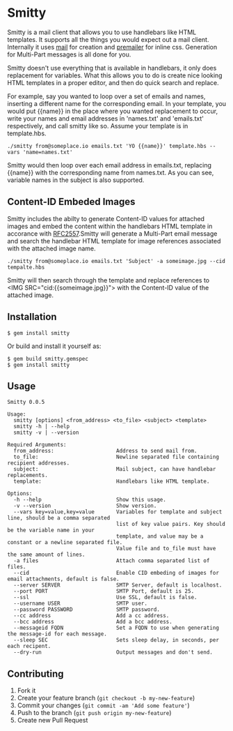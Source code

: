 # Smitty

Smitty is a mail client that allows you to use handlebars like HTML templates. It supports all the things you would expect out a mail client. Internally it uses [mail](https://github.com/mikel/mail) for creation and [premailer](https://github.com/alexdunae/premailer/) for inline css. Generation for Multi-Part messages is all done for you.

Smitty doesn't use everything that is available in handlebars, it only does replacement for variables. What this allows you to do is create nice looking HTML templates in a proper editor, and then do quick search and replace. 

For example, say you wanted to loop over a set of emails and names, inserting a different name for the corresponding email. In your template, you would put {{name}} in the place where you wanted replacement to occur, write your names and email addresses in 'names.txt' and 'emails.txt' respectively, and call smitty like so. Assume your template is in template.hbs.

    ./smitty from@someplace.io emails.txt 'YO {{name}}' template.hbs --vars 'name=names.txt' 
    
Smitty would then loop over each email address in emails.txt, replacing {{name}} with the corresponding name from names.txt. As you can see, variable names in the subject is also supported.

## Content-ID Embeded Images

Smitty includes the abilty to generate Content-ID values for attached images and embed the content within the handlebars HTML template in accorance with [RFC2557](http://tools.ietf.org/html/rfc2557#page-8).Smitty will generate a Multi-Part email message and search the handlebar HTML template for image references associated with the attached image name.

    ./smitty from@someplace.io emails.txt 'Subject' -a someimage.jpg --cid tempalte.hbs

Smitty will then search through the template and replace references to \<IMG SRC="cid:{{someimage.jpg}}"\> with the Content-ID value of the attached image.

## Installation

    $ gem install smitty

Or build and install it yourself as:

    $ gem build smitty.gemspec
    $ gem install smitty

## Usage

    Smitty 0.0.5

    Usage:
      smitty [options] <from_address> <to_file> <subject> <template>
      smitty -h | --help
      smitty -v | --version

    Required Arguments:
      from_address:                    Address to send mail from.
      to_file:                         Newline separated file containing recipient addresses.
      subject:                         Mail subject, can have handlebar replacements.
      template:                        Handlebars like HTML template.

    Options:
      -h --help                        Show this usage.
      -v --version                     Show version.
      --vars key=value,key=value       Variables for template and subject line, should be a comma separated
                                       list of key value pairs. Key should be the variable name in your
                                       template, and value may be a constant or a newline separated file.
                                       Value file and to_file must have the same amount of lines.
      -a files                         Attach comma separated list of files.
      --cid                            Enable CID embeding of images for email attachments, default is false.
      --server SERVER                  SMTP Server, default is localhost.
      --port PORT                      SMTP Port, default is 25.
      --ssl                            Use SSL, default is false.
      --username USER                  SMTP user.
      --password PASSWORD              SMTP password.
      --cc address                     Add a cc address.
      --bcc address                    Add a bcc address.
      --messageid FQDN                 Set a FQDN to use when generating the message-id for each message.
      --sleep SEC                      Sets sleep delay, in seconds, per each recipent.
      --dry-run                        Output messages and don't send.

## Contributing

1. Fork it
2. Create your feature branch (`git checkout -b my-new-feature`)
3. Commit your changes (`git commit -am 'Add some feature'`)
4. Push to the branch (`git push origin my-new-feature`)
5. Create new Pull Request
